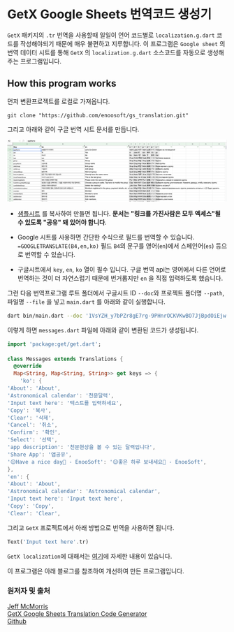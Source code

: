 
# GetX Google Sheets 번역코드 생성기

`GetX` 패키지의 `.tr` 번역을 사용할때 일일이 언어 코드별로 `localization.g.dart` 코드를 작성해야되기 때문에 매우 불편하고 지루합니다.
이 프로그램은 `Google sheet` 의 번역 데이터 시트를 통해 `GetX` 의 `localization.g.dart` 소스코드를 자동으로 생성해주는 프로그램입니다.


## How this program works


먼저 변환프로젝트를 로컬로 가져옵니다.
```
git clone "https://github.com/enoosoft/gs_translation.git"
```

그리고 아래와 같이 구글 번역 시트 문서를 만듭니다.

![samle](./doc/images/gstr_sample.png)

- [샘플시트](https://docs.google.com/spreadsheets/d/1VsYZH_y7bPZr8gE7rg-9PHnrOCKVKwBO7JjBpdOiEjw/edit#gid=0) 를 복사하여 만들면 됩니다. **문서는 "링크를 가진사람은 모두 엑세스"될 수 있도록 "공유" 돼 있어야 합니다**.

- Google 시트를 사용하면 간단한 수식으로 필드를 번역할 수 있습니다. `=GOOGLETRANSLATE(B4,en,ko)` 필드 `B4`의 문구를 영어(`en`)에서 스페인어(`es`) 등으로 번역할 수 있습니다. 
- 구글시트에서 `key`, `en`, `ko` 열이 필수 입니다. 구글 번역 api는 영어에서 다른 언어로 번역하는 것이 더 자연스럽기 때문에 번거롭지만 `en` 을 직접 입력하도록 했습니다.

그런 다음 번역프로그램 루트 폴더에서 구글시트 ID `--doc`와 프로젝트 폴더명 `--path`, 파일명 `--file` 을 넣고 `main.dart` 를 아래와 같이 실행합니다.

```sh
dart bin/main.dart --doc '1VsYZH_y7bPZr8gE7rg-9PHnrOCKVKwBO7JjBpdOiEjw' --path ~/Sync/Works/godutch/lib/home/intl --file messages.dart

```

이렇게 하면 `messages.dart` 파일에 아래와 같이 변환된 코드가 생성됩니다.
```dart
import 'package:get/get.dart';

class Messages extends Translations {
  @override
  Map<String, Map<String, String>> get keys => {
    'ko': {
'About': 'About',
'Astronomical calendar': '천문달력',
'Input text here': '텍스트를 입력하세요',
'Copy': '복사',
'Clear': '삭제',
'Cancel': '취소',
'Confirm': '확인',
'Select': '선택',
'app description': '천문현상을 볼 수 있는 달력입니다',
'Share App': '앱공유',
'😊Have a nice day🎉 - EnooSoft': '😊좋은 하루 보내세요🎉 - EnooSoft',
},
'en': {
'About': 'About',
'Astronomical calendar': 'Astronomical calendar',
'Input text here': 'Input text here',
'Copy': 'Copy',
'Clear': 'Clear',
```

그리고 `GetX` 프로젝트에서 아래 방법으로 번역을 사용하면 됩니다.

```dart
Text('Input text here'.tr)
```

`GetX localization`에 대해서는 [여기](https://pub.dev/packages/get#internationalization)에 자세한 내용이 있습니다.


이 프로그램은 아래 블로그를 참조하여 개선하여 만든 프로그램입니다.  

### 원저자 및 출처  

[Jeff McMorris](https://jeffmcmorris.medium.com/)  
[GetX Google Sheets Translation Code Generator](https://jeffmcmorris.medium.com/getx-google-sheets-translation-code-generator-b970543d67fc)  
[Github](https://github.com/delay/getx_google_sheets_translation_code_generator)
